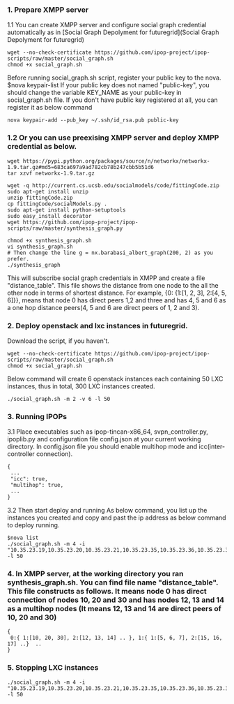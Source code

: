 ### 1. Prepare XMPP server

1.1 You can create XMPP server and configure social graph credential automatically as in [Social Graph Depolyment for futuregrid](Social Graph Depolyment for futuregrid) 
```
wget --no-check-certificate https://github.com/ipop-project/ipop-scripts/raw/master/social_graph.sh
chmod +x social_graph.sh
```

  Before running social_graph.sh script, register your public key to the nova.
  $nova keypair-list
  If your public key does not named "public-key", you should change the variable
KEY_NAME as your public-key in social_graph.sh file. If you don't have public key registered at all, you can register it as below command
```
nova keypair-add --pub_key ~/.ssh/id_rsa.pub public-key
```
  
###   1.2 Or you can use preexising XMPP server and deploy XMPP credential as below. 

```
wget https://pypi.python.org/packages/source/n/networkx/networkx-1.9.tar.gz#md5=683ca697a9ad782cb78b247cbb5b51d6
tar xzvf networkx-1.9.tar.gz

wget -q http://current.cs.ucsb.edu/socialmodels/code/fittingCode.zip
sudo apt-get install unzip
unzip fittingCode.zip
cp fittingCode/socialModels.py .
sudo apt-get install python-setuptools
sudo easy_install decorator
wget https://github.com/ipop-project/ipop-scripts/raw/master/synthesis_graph.py

chmod +x synthesis_graph.sh 
vi synthesis_graph.sh 
# Then change the line g = nx.barabasi_albert_graph(200, 2) as you prefer. 
./synthesis_graph
```

This will subscribe social graph credentials in XMPP and create a file "distance_table". This file shows the distance from one node to the all the other node in terms of shortest distance. For example, {0: {1:[1, 2, 3], 2:[4, 5, 6]}}, means that node 0 has direct peers 1,2 and three and has 4, 5 and 6 as a one hop distance peers(4, 5 and 6 are direct peers of 1, 2 and 3). 

### 2. Deploy openstack and lxc instances in futuregrid. 

Download the script, if you haven't.

```
wget --no-check-certificate https://github.com/ipop-project/ipop-scripts/raw/master/social_graph.sh
chmod +x social_graph.sh
```

Below command will create 6 openstack instances each containing 50 LXC instances, thus in total, 300 LXC instances created. 
```
./social_graph.sh -m 2 -v 6 -l 50
```

### 3. Running IPOPs

3.1 Place executables such as ipop-tincan-x86_64, svpn_controller.py, ipoplib.py and configuration file config.json at your current working directory. In config.json file you should enable multihop mode and icc(inter-controller connection).


```
{
 ...
 "icc": true,
 "multihop": true,
 ...
}
```

3.2 Then start deploy and running
As below command, you list up the instances you created and copy and past the ip address as below command to deploy running. 
```
$nova list
./social_graph.sh -m 4 -i "10.35.23.19,10.35.23.20,10.35.23.21,10.35.23.35,10.35.23.36,10.35.23.37" -l 50
```
### 4. In XMPP server, at the working directory you ran synthesis_graph.sh. You can find file name "distance_table". This file constructs as follows. It means node 0 has direct connection of nodes 10, 20 and 30 and has nodes 12, 13 and 14 as a multihop nodes (It means 12, 13 and 14 are direct peers of 10, 20 and 30)

```
{
 0:{ 1:[10, 20, 30], 2:[12, 13, 14] .. }, 1:{ 1:[5, 6, 7], 2:[15, 16, 17] ..}  ..
}
```


### 5. Stopping LXC instances 
```
./social_graph.sh -m 4 -i "10.35.23.19,10.35.23.20,10.35.23.21,10.35.23.35,10.35.23.36,10.35.23.37" -l 50
```

